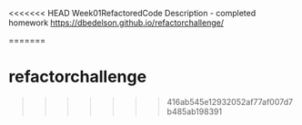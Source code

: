 <<<<<<< HEAD
Week01RefactoredCode
Description - completed homework 
https://dbedelson.github.io/refactorchallenge/

=======
# refactorchallenge
>>>>>>> 416ab545e12932052af77af007d7b485ab198391

